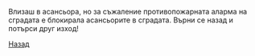 Влизаш в асансьора, но за съжаление противопожарната аларма на сградата 
е блокирала асансьорите в сградата.
Върни се назад и потърси друг изход!

[Назад](../go_out.md)